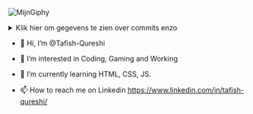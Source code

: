 ![MijnGiphy](https://media2.giphy.com/media/R4Pyf8ypD3z5npO9H9/giphy.gif)
<details>
  <summary>Klik hier om gegevens te zien over commits enzo</summary>

![Tafish Qureshi's github stats](https://github-readme-stats.vercel.app/api?username=Tafish-Qureshi&theme=tokyonight&show_icons=true)
</details>

- 👋 Hi, I’m @Tafish-Qureshi
- 👀 I’m interested in Coding, Gaming and Working
- 🌱 I’m currently learning HTML, CSS, JS.

- 📫 How to reach me on Linkedin
https://www.linkedin.com/in/tafish-qureshi/
<!---
Tafish-Qureshi/Tafish-Qureshi is a ✨ special ✨ repository because its `README.md` (this file) appears on your GitHub profile.
You can click the Preview link to take a look at your changes.
--->
